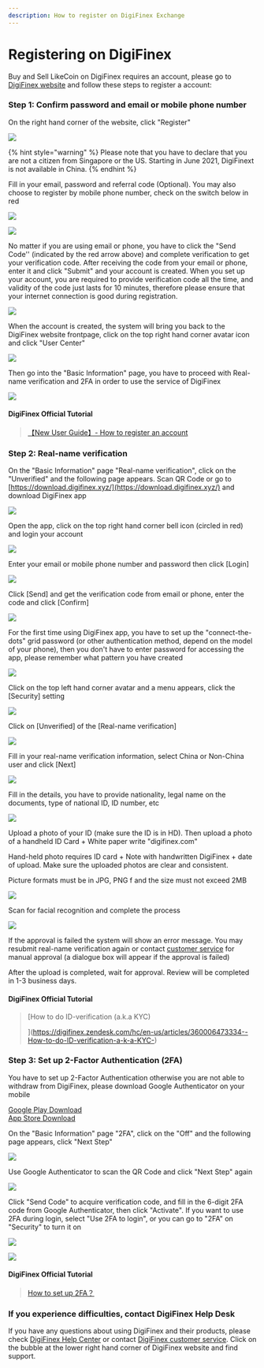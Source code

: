 ```yaml
---
description: How to register on DigiFinex Exchange
---
```


# Registering on DigiFinex

Buy and Sell LikeCoin on DigiFinex requires an account, please go to [DigiFinex website](https://www.digifinex.com/zh-cn/?ts=1597115837) and follow these steps to register a account:



### Step 1: Confirm password and email or mobile phone number

On the right hand corner of the website, click "Register"

![](../../.gitbook/assets/digifinex-1-en.png)

{% hint style="warning" %}
Please note that you have to declare that you are not a citizen from Singapore or the US. Starting in June 2021, DigiFinext is not available in China.
{% endhint %}

Fill in your email, password and referral code (Optional). You may also choose to register by mobile phone number, check on the switch below in red

![](../../.gitbook/assets/digifinex-2-en.png)

![](../../.gitbook/assets/digifinex-3-en.png)

No matter if you are using email or phone, you have to click the "Send Code'' (indicated by the red arrow above) and complete verification to get your verification code. After receiving the code from your email or phone, enter it and click "Submit" and your account is created. When you set up your account, you are required to provide verification code all the time, and validity of the code just lasts for 10 minutes, therefore please ensure that your internet connection is good during registration.

![](../../.gitbook/assets/digifinex-4-en.png)

When the account is created, the system will bring you back to the DigiFinex website frontpage, click on the top right hand corner avatar icon and click "User Center"

![](../../.gitbook/assets/digifinex-5-en.png)

Then go into the "Basic Information" page, you have to proceed with Real-name verification and 2FA in order to use the service of DigiFinex

![](../../.gitbook/assets/digifinex-6-en.png)

#### DigiFinex Official Tutorial

> [【New User Guide】- How to register an account> ](https://digifinex.zendesk.com/hc/en-us/articles/360006576493--New-User-Guide-How-to-register-an-account)

### Step 2: Real-name verification <a href="#2" id="2"></a>

On the "Basic Information" page "Real-name verification", click on the "Unverified" and the following page appears. Scan QR Code or go to [https://download.digifinex.xyz/](https://download.digifinex.xyz/) and download DigiFinex app

![](../../.gitbook/assets/digifinex-11-en.png)

Open the app, click on the top right hand corner bell icon (circled in red) and login your account

![](../../.gitbook/assets/digifinex-mobile-1.png)

Enter your email or mobile phone number and password then click \[Login]

![](../../.gitbook/assets/digifinex-mobile-2.png)

Click \[Send] and get the verification code from email or phone, enter the code and click \[Confirm]

![](../../.gitbook/assets/digifinex-mobile-3.png)

For the first time using DigiFinex app, you have to set up the "connect-the-dots" grid password (or other authentication method, depend on the model of your phone), then you don't have to enter password for accessing the app, please remember what pattern you have created



![](../../.gitbook/assets/digifinex-mobile-4.png)

Click on the top left hand corner avatar and a menu appears, click the \[Security] setting

![](../../.gitbook/assets/digifinex-mobile-5.png)

Click on \[Unverified] of the \[Real-name verification]&#x20;

![](../../.gitbook/assets/digifinex-mobile-6.png)

Fill in your real-name verification information, select China or Non-China user and click \[Next]

![](../../.gitbook/assets/digifinex-mobile-7.png)

Fill in the details, you have to provide nationality, legal name on the documents, type of national ID,  ID number, etc

![](../../.gitbook/assets/digifinex-mobile-8.png)

Upload a photo of your ID (make sure the ID is in HD). Then upload a photo of a handheld ID Card + White paper write "digifinex.com"

Hand-held photo requires ID card + Note with handwritten DigiFinex + date of upload. Make sure the uploaded photos are clear and consistent.&#x20;

Picture formats must be in JPG, PNG f and the size must not exceed 2MB

![](../../.gitbook/assets/mceclip1.png)

Scan for facial recognition and complete the process

![](../../.gitbook/assets/shi-ming-ren-zheng-yuan-tu-560-tu-.jpg)

If the approval is failed the system will show an error message. You may resubmit real-name verification again or contact [customer service](https://digifinex.zendesk.com/hc/en-us/articles/360000525241-How-to-get-help-for-the-Customer-Service) for manual approval (a dialogue box will appear if the approval is failed)

After the upload is completed, wait for approval. Review will be completed in 1-3 business days.

#### DigiFinex Official Tutorial

> [How to do ID-verification (a.k.a KYC)>> ](https://digifinex.zendesk.com/hc/en-us/articles/360006473334--How-to-do-ID-verification-a-k-a-KYC-)

### Step 3: Set up 2-Factor Authentication&#xD; (2FA) <a href="#3-google" id="3-google"></a>

You have to set up 2-Factor Authentication otherwise you are not able to withdraw from DigiFinex, please download Google Authenticator on your mobile

[Google Play Download](https://play.google.com/store/apps/details?id=com.google.android.apps.authenticator2\&hl=zh\_TW)\
[App Store Download](https://apps.apple.com/hk/app/google-authenticator/id388497605)

On the "Basic Information" page "2FA", click on the "Off" and the following page appears, click "Next Step"

![](../../.gitbook/assets/digifinex-7-en.png)

Use Google Authenticator to scan the QR Code and click "Next Step" again

![](../../.gitbook/assets/digifinex-8-en.png)

Click "Send Code" to acquire verification code, and fill in the 6-digit 2FA code from Google Authenticator, then click "Activate". If you want to use 2FA during login, select "Use 2FA to login", or you can go to "2FA" on "Security" to turn it on



![](../../.gitbook/assets/digifinex-9-en.png)

![](../../.gitbook/assets/digifinex-10-en.png)

#### DigiFinex Official Tutorial

> [How to set up 2FA？> ](https://digifinex.zendesk.com/hc/en-us/articles/360007869553-How-to-set-up-2FA-)[> ](https://digifinex.zendesk.com/hc/en-us/articles/360000518802-FAQ-about-2FA)

### If you experience difficulties, contact DigiFinex Help Desk

If you have any questions about using DigiFinex and their products,  please check [DigiFinex Help Center](https://digifinex.zendesk.com/hc/en-us) or contact [DigiFinex customer service](https://digifinex.zendesk.com/hc/en-us/articles/360000525241-How-to-get-help-for-the-Customer-Service). Click on the bubble at the lower right hand corner of DigiFinex website and find support.
